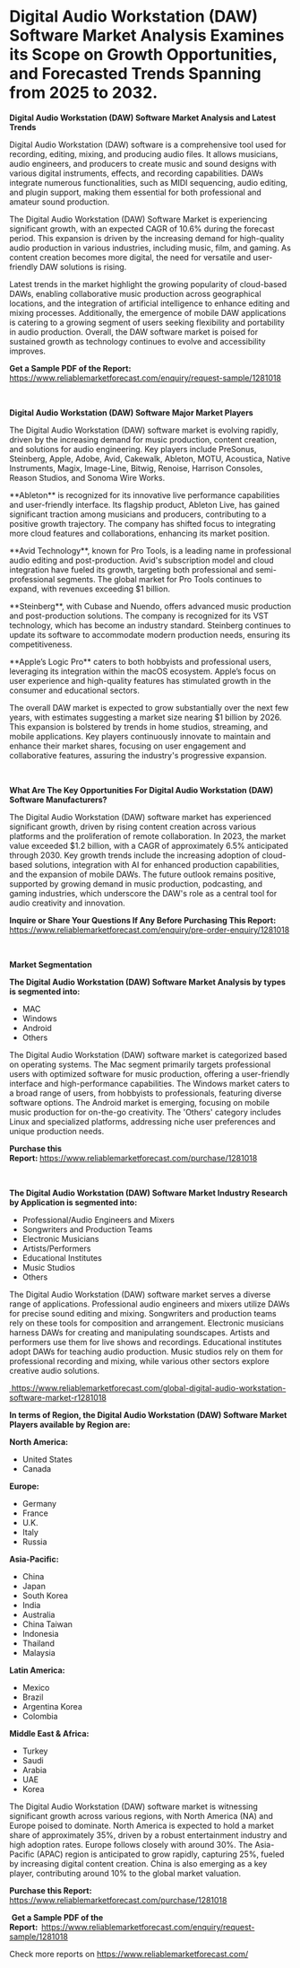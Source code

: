 <p><h1>Digital Audio Workstation (DAW) Software Market Analysis Examines its Scope on Growth Opportunities, and Forecasted Trends Spanning from 2025 to 2032.</h1></p><p><strong>Digital Audio Workstation (DAW) Software Market Analysis and Latest Trends</strong></p>
<p><p>Digital Audio Workstation (DAW) software is a comprehensive tool used for recording, editing, mixing, and producing audio files. It allows musicians, audio engineers, and producers to create music and sound designs with various digital instruments, effects, and recording capabilities. DAWs integrate numerous functionalities, such as MIDI sequencing, audio editing, and plugin support, making them essential for both professional and amateur sound production.</p><p>The Digital Audio Workstation (DAW) Software Market is experiencing significant growth, with an expected CAGR of 10.6% during the forecast period. This expansion is driven by the increasing demand for high-quality audio production in various industries, including music, film, and gaming. As content creation becomes more digital, the need for versatile and user-friendly DAW solutions is rising. </p><p>Latest trends in the market highlight the growing popularity of cloud-based DAWs, enabling collaborative music production across geographical locations, and the integration of artificial intelligence to enhance editing and mixing processes. Additionally, the emergence of mobile DAW applications is catering to a growing segment of users seeking flexibility and portability in audio production. Overall, the DAW software market is poised for sustained growth as technology continues to evolve and accessibility improves.</p></p>
<p><strong>Get a Sample PDF of the Report:&nbsp;</strong> <a href="https://www.reliablemarketforecast.com/enquiry/request-sample/1281018?utm_campaign=2324&utm_medium=2&utm_source=Github&utm_content=ia&utm_term=24032025&utm_id=digital-audio-workstation-daw-software">https://www.reliablemarketforecast.com/enquiry/request-sample/1281018</a></p>
<p>&nbsp;</p>
<p><strong>Digital Audio Workstation (DAW) Software Major Market Players</strong></p>
<p><p>The Digital Audio Workstation (DAW) software market is evolving rapidly, driven by the increasing demand for music production, content creation, and solutions for audio engineering. Key players include PreSonus, Steinberg, Apple, Adobe, Avid, Cakewalk, Ableton, MOTU, Acoustica, Native Instruments, Magix, Image-Line, Bitwig, Renoise, Harrison Consoles, Reason Studios, and Sonoma Wire Works.</p><p>**Ableton** is recognized for its innovative live performance capabilities and user-friendly interface. Its flagship product, Ableton Live, has gained significant traction among musicians and producers, contributing to a positive growth trajectory. The company has shifted focus to integrating more cloud features and collaborations, enhancing its market position.</p><p>**Avid Technology**, known for Pro Tools, is a leading name in professional audio editing and post-production. Avid's subscription model and cloud integration have fueled its growth, targeting both professional and semi-professional segments. The global market for Pro Tools continues to expand, with revenues exceeding $1 billion.</p><p>**Steinberg**, with Cubase and Nuendo, offers advanced music production and post-production solutions. The company is recognized for its VST technology, which has become an industry standard. Steinberg continues to update its software to accommodate modern production needs, ensuring its competitiveness.</p><p>**Apple’s Logic Pro** caters to both hobbyists and professional users, leveraging its integration within the macOS ecosystem. Apple’s focus on user experience and high-quality features has stimulated growth in the consumer and educational sectors.</p><p>The overall DAW market is expected to grow substantially over the next few years, with estimates suggesting a market size nearing $1 billion by 2026. This expansion is bolstered by trends in home studios, streaming, and mobile applications. Key players continuously innovate to maintain and enhance their market shares, focusing on user engagement and collaborative features, assuring the industry's progressive expansion.</p></p>
<p>&nbsp;</p>
<p><strong>What Are The Key Opportunities For Digital Audio Workstation (DAW) Software Manufacturers?</strong></p>
<p><p>The Digital Audio Workstation (DAW) software market has experienced significant growth, driven by rising content creation across various platforms and the proliferation of remote collaboration. In 2023, the market value exceeded $1.2 billion, with a CAGR of approximately 6.5% anticipated through 2030. Key growth trends include the increasing adoption of cloud-based solutions, integration with AI for enhanced production capabilities, and the expansion of mobile DAWs. The future outlook remains positive, supported by growing demand in music production, podcasting, and gaming industries, which underscore the DAW's role as a central tool for audio creativity and innovation.</p></p>
<p><strong>Inquire or Share Your Questions If Any Before Purchasing This Report:</strong> <a href="https://www.reliablemarketforecast.com/enquiry/pre-order-enquiry/1281018?utm_campaign=2324&utm_medium=2&utm_source=Github&utm_content=ia&utm_term=24032025&utm_id=digital-audio-workstation-daw-software">https://www.reliablemarketforecast.com/enquiry/pre-order-enquiry/1281018</a></p>
<p>&nbsp;</p>
<p><strong>Market Segmentation</strong></p>
<p><strong>The Digital Audio Workstation (DAW) Software Market Analysis by types is segmented into:</strong></p>
<p><ul><li>MAC</li><li>Windows</li><li>Android</li><li>Others</li></ul></p>
<p><p>The Digital Audio Workstation (DAW) software market is categorized based on operating systems. The Mac segment primarily targets professional users with optimized software for music production, offering a user-friendly interface and high-performance capabilities. The Windows market caters to a broad range of users, from hobbyists to professionals, featuring diverse software options. The Android market is emerging, focusing on mobile music production for on-the-go creativity. The 'Others' category includes Linux and specialized platforms, addressing niche user preferences and unique production needs.</p></p>
<p><strong>Purchase this Report:&nbsp;</strong><a href="https://www.reliablemarketforecast.com/purchase/1281018?utm_campaign=2324&utm_medium=2&utm_source=Github&utm_content=ia&utm_term=24032025&utm_id=digital-audio-workstation-daw-software">https://www.reliablemarketforecast.com/purchase/1281018</a></p>
<p>&nbsp;</p>
<p><strong>The Digital Audio Workstation (DAW) Software Market Industry Research by Application is segmented into:</strong></p>
<p><ul><li>Professional/Audio Engineers and Mixers</li><li>Songwriters and Production Teams</li><li>Electronic Musicians</li><li>Artists/Performers</li><li>Educational Institutes</li><li>Music Studios</li><li>Others</li></ul></p>
<p><p>The Digital Audio Workstation (DAW) software market serves a diverse range of applications. Professional audio engineers and mixers utilize DAWs for precise sound editing and mixing. Songwriters and production teams rely on these tools for composition and arrangement. Electronic musicians harness DAWs for creating and manipulating soundscapes. Artists and performers use them for live shows and recordings. Educational institutes adopt DAWs for teaching audio production. Music studios rely on them for professional recording and mixing, while various other sectors explore creative audio solutions.</p></p>
<p><a href="https://www.reliablemarketforecast.com/global-digital-audio-workstation-software-market-r1281018?utm_campaign=2324&utm_medium=2&utm_source=Github&utm_content=ia&utm_term=24032025&utm_id=digital-audio-workstation-daw-software">&nbsp;https://www.reliablemarketforecast.com/global-digital-audio-workstation-software-market-r1281018</a></p>
<p><strong>In terms of Region, the Digital Audio Workstation (DAW) Software Market Players available by Region are:</strong></p>
<p>
    <p> <strong> North America: </strong>
        <ul>
            <li>United States</li>
            <li>Canada</li>
        </ul>
        </p> 
    <p> <strong> Europe: </strong>
        <ul>
            <li>Germany</li>
            <li>France</li>
            <li>U.K.</li>
            <li>Italy</li>
            <li>Russia</li>
        </ul>
        </p> 
    <p> <strong> Asia-Pacific: </strong>
        <ul>
            <li>China</li>
            <li>Japan</li>
            <li>South Korea</li>
            <li>India</li>
            <li>Australia</li>
            <li>China Taiwan</li>
            <li>Indonesia</li>
            <li>Thailand</li>
            <li>Malaysia</li>
        </ul>
        </p> 
    <p> <strong> Latin America: </strong>
        <ul>
            <li>Mexico</li>
            <li>Brazil</li>
            <li>Argentina Korea</li>
            <li>Colombia</li>
        </ul>
        </p> 
    <p> <strong> Middle East & Africa: </strong>
        <ul>
            <li>Turkey</li>
            <li>Saudi</li>
            <li>Arabia</li>
            <li>UAE</li>
            <li>Korea</li>
        </ul>
    </p>
    </p>
<p><p>The Digital Audio Workstation (DAW) software market is witnessing significant growth across various regions, with North America (NA) and Europe poised to dominate. North America is expected to hold a market share of approximately 35%, driven by a robust entertainment industry and high adoption rates. Europe follows closely with around 30%. The Asia-Pacific (APAC) region is anticipated to grow rapidly, capturing 25%, fueled by increasing digital content creation. China is also emerging as a key player, contributing around 10% to the global market valuation.</p></p>
<p><strong>Purchase this Report: </strong><a href="https://www.reliablemarketforecast.com/purchase/1281018?utm_campaign=2324&utm_medium=2&utm_source=Github&utm_content=ia&utm_term=24032025&utm_id=digital-audio-workstation-daw-software">https://www.reliablemarketforecast.com/purchase/1281018</a></p>
<p>&nbsp;<strong>Get a Sample PDF of the Report:&nbsp;&nbsp;</strong><a href="https://www.reliablemarketforecast.com/enquiry/request-sample/1281018?utm_campaign=2324&utm_medium=2&utm_source=Github&utm_content=ia&utm_term=24032025&utm_id=digital-audio-workstation-daw-software">https://www.reliablemarketforecast.com/enquiry/request-sample/1281018</a></p>
<p><strong></strong></p>
<p>Check more reports on <a href="https://www.reliablemarketforecast.com/?utm_campaign=2324&utm_medium=2&utm_source=Github&utm_content=ia&utm_term=24032025&utm_id=digital-audio-workstation-daw-software">https://www.reliablemarketforecast.com/</a></p>
